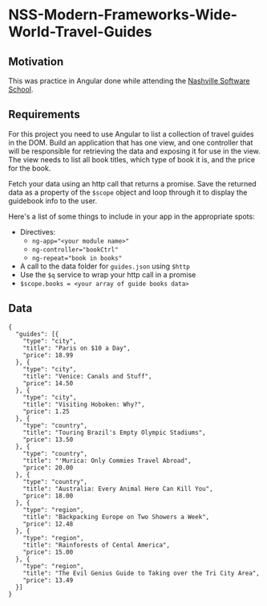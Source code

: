 # NSS-Modern-Frameworks-Wide-World-Travel-Guides
## Motivation
This was practice in Angular done while attending the [Nashville Software School](http://nashvillesoftwareschool.com/).


## Requirements

For this project you need to use Angular to list a collection of travel guides in the DOM.
Build an application that has one view, and one controller that will be responsible for retrieving the data and exposing it for use in the view. The view needs to list all book titles, which type of book it is, and the price for the book.

Fetch your data using an http call that returns a promise. Save the returned data as a property of the `$scope` object and loop through it to display the guidebook info to the user.

Here's a list of some things to include in your app in the appropriate spots:
+ Directives:
  + `ng-app="<your module name>"`
  + `ng-controller="bookCtrl"`
  + `ng-repeat="book in books"`
+ A call to the data folder for `guides.json` using `$http`
+ Use the `$q` service to wrap your http call in a promise
+ `$scope.books = <your array of guide books data>`

## Data
```
{
  "guides": [{
    "type": "city",
    "title": "Paris on $10 a Day",
    "price": 18.99
  }, {
    "type": "city",
    "title": "Venice: Canals and Stuff",
    "price": 14.50
  }, {
    "type": "city",
    "title": "Visiting Hoboken: Why?",
    "price": 1.25
  }, {
    "type": "country",
    "title": "Touring Brazil's Empty Olympic Stadiums",
    "price": 13.50
  }, {
    "type": "country",
    "title": "'Murica: Only Commies Travel Abroad",
    "price": 20.00
  }, {
    "type": "country",
    "title": "Australia: Every Animal Here Can Kill You",
    "price": 18.00
  }, {
    "type": "region",
    "title": "Backpacking Europe on Two Showers a Week",
    "price": 12.48
  }, {
    "type": "region",
    "title": "Rainforests of Cental America",
    "price": 15.00
  }, {
    "type": "region",
    "title": "The Evil Genius Guide to Taking over the Tri City Area",
    "price": 13.49
  }]
}
```